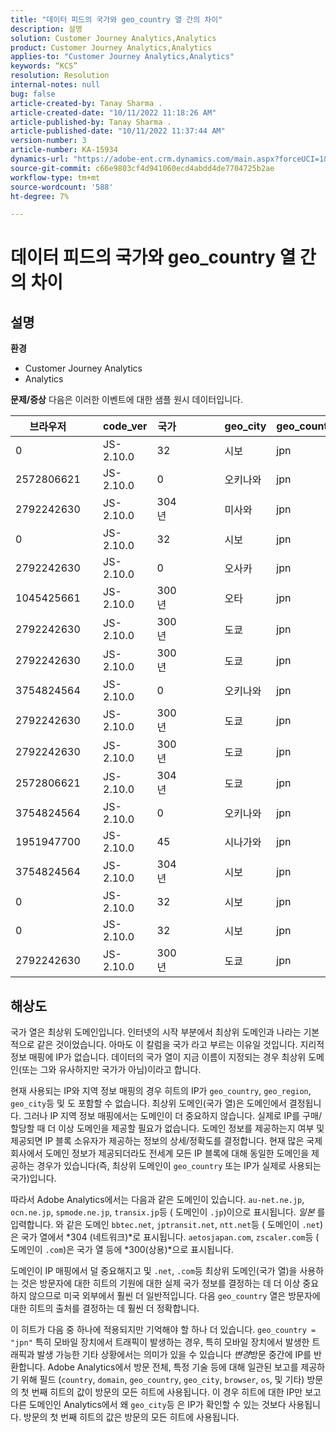 ```yaml
---
title: "데이터 피드의 국가와 geo_country 열 간의 차이"
description: 설명
solution: Customer Journey Analytics,Analytics
product: Customer Journey Analytics,Analytics
applies-to: "Customer Journey Analytics,Analytics"
keywords: “KCS”
resolution: Resolution
internal-notes: null
bug: false
article-created-by: Tanay Sharma .
article-created-date: "10/11/2022 11:18:26 AM"
article-published-by: Tanay Sharma .
article-published-date: "10/11/2022 11:37:44 AM"
version-number: 3
article-number: KA-15934
dynamics-url: "https://adobe-ent.crm.dynamics.com/main.aspx?forceUCI=1&pagetype=entityrecord&etn=knowledgearticle&id=49eac867-5649-ed11-bba2-0022480868ff"
source-git-commit: c66e9803cf4d941060ecd4abdd4de7704725b2ae
workflow-type: tm+mt
source-wordcount: '588'
ht-degree: 7%

---
```


# 데이터 피드의 국가와 geo_country 열 간의 차이

## 설명

<b>환경</b>
- Customer Journey Analytics
- Analytics



<b>문제/증상</b>
다음은 이러한 이벤트에 대한 샘플 원시 데이터입니다.


| 브라우저 |   | code_ver | 국가 |   |   |   | geo_city | geo_country |   |   |   |   |
| --- | --- | --- | --- | --- | --- | --- | --- | --- | --- | --- | --- | --- |
| 0 |   | JS-2.10.0 | 32 |   |   |   | 시보 | jpn |   |   |   |   |
| 2572806621 |   | JS-2.10.0 | 0 |   |   |   | 오키나와 | jpn |   |   |   |   |
| 2792242630 |   | JS-2.10.0 | 304년 |   |   |   | 미사와 | jpn |   |   |   |   |
| 0 |   | JS-2.10.0 | 32 |   |   |   | 시보 | jpn |   |   |   |   |
| 2792242630 |   | JS-2.10.0 | 0 |   |   |   | 오사카 | jpn |   |   |   |   |
| 1045425661 |   | JS-2.10.0 | 300년 |   |   |   | 오타 | jpn |   |   |   |   |
| 2792242630 |   | JS-2.10.0 | 300년 |   |   |   | 도쿄 | jpn |   |   |   |   |
| 2792242630 |   | JS-2.10.0 | 300년 |   |   |   | 도쿄 | jpn |   |   |   |   |
| 3754824564 |   | JS-2.10.0 | 0 |   |   |   | 오키나와 | jpn |   |   |   |   |
| 2792242630 |   | JS-2.10.0 | 300년 |   |   |   | 도쿄 | jpn |   |   |   |   |
| 2792242630 |   | JS-2.10.0 | 300년 |   |   |   | 도쿄 | jpn |   |   |   |   |
| 2572806621 |   | JS-2.10.0 | 304년 |   |   |   | 도쿄 | jpn |   |   |   |   |
| 3754824564 |   | JS-2.10.0 | 0 |   |   |   | 오키나와 | jpn |   |   |   |   |
| 1951947700 |   | JS-2.10.0 | 45 |   |   |   | 시나가와 | jpn |   |   |   |   |
| 3754824564 |   | JS-2.10.0 | 304년 |   |   |   | 시보 | jpn |   |   |   |   |
| 0 |   | JS-2.10.0 | 32 |   |   |   | 시보 | jpn |   |   |   |   |
| 0 |   | JS-2.10.0 | 32 |   |   |   | 시보 | jpn |   |   |   |   |
| 2792242630 |   | JS-2.10.0 | 300년 |   |   |   | 도쿄 | jpn |   |   |   |   |





## 해상도


국가 열은 최상위 도메인입니다. 인터넷의 시작 부분에서 최상위 도메인과 나라는 기본적으로 같은 것이었습니다. 아마도 이 칼럼을 국가 라고 부르는 이유일 것입니다. 지리적 정보 매핑에 IP가 없습니다. 데이터의 국가 열이 지금 이름이 지정되는 경우 최상위 도메인(또는 그와 유사하지만 국가가 아님)이라고 합니다.

현재 사용되는 IP와 지역 정보 매핑의 경우 히트의 IP가 `geo_country`, `geo_region`, `geo_city`등 및 도 포함할 수 없습니다. 최상위 도메인(국가 열)은 도메인에서 결정됩니다. 그러나 IP 지역 정보 매핑에서는 도메인이 더 중요하지 않습니다.
실제로 IP를 구매/할당할 때 더 이상 도메인을 제공할 필요가 없습니다. 도메인 정보를 제공하는지 여부 및 제공되면 IP 블록 소유자가 제공하는 정보의 상세/정확도를 결정합니다. 현재 많은 국제 회사에서 도메인 정보가 제공되더라도 전세계 모든 IP 블록에 대해 동일한 도메인을 제공하는 경우가 있습니다(즉, 최상위 도메인이 `geo_country` 또는 IP가 실제로 사용되는 국가)입니다.

따라서 Adobe Analytics에서는 다음과 같은 도메인이 있습니다. `au-net.ne.jp`, `ocn.ne.jp`, `spmode.ne.jp`, `transix.jp`등 ( 도메인이 `.jp`)이으로 표시됩니다. *일본* 를 입력합니다. 와 같은 도메인 `bbtec.net`, `jptransit.net`, `ntt.net`등 ( 도메인이 `.net`)은 국가 열에서 *304 (네트워크)*로 표시됩니다. `aetosjapan.com`, `zscaler.com`등 ( 도메인이 `.com`)은 국가 열 등에 *300(상용)*으로 표시됩니다.

도메인이 IP 매핑에서 덜 중요해지고 및 `.net`, `.com`등 최상위 도메인(국가 열)을 사용하는 것은 방문자에 대한 히트의 기원에 대한 실제 국가 정보를 결정하는 데 더 이상 중요하지 않으므로 미국 외부에서 훨씬 더 일반적입니다. 다음 `geo_country` 열은 방문자에 대한 히트의 출처를 결정하는 데 훨씬 더 정확합니다.

이 히트가 다음 중 하나에 적용되지만 기억해야 할 하나 더 있습니다. `geo_country = "jpn"` 특히 모바일 장치에서 트래픽이 발생하는 경우, 특히 모바일 장치에서 발생한 트래픽과 발생 가능한 기타 상황에서는 의미가 있을 수 있습니다 *변경*&#x200B;방문 중간에 IP를 반환합니다. Adobe Analytics에서 방문 전체, 특정 기술 등에 대해 일관된 보고를 제공하기 위해 필드 (`country`, `domain`, `geo_country`, `geo_city`, `browser`, `os`, 및 기타) 방문의 첫 번째 히트의 값이 방문의 모든 히트에 사용됩니다. 이 경우 히트에 대한 IP만 보고 다른 도메인인 Analytics에서 왜 `geo_city`등 은 IP가 확인할 수 있는 것보다 사용됩니다. 방문의 첫 번째 히트의 값은 방문의 모든 히트에 사용됩니다.
